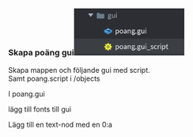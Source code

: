 ### Skapa poäng gui<img src="./media/skapa_poang_gui/media/image1.png" style="width:2.3239in;height:0.99479in" />

Skapa mappen och följande gui med script.  
Samt poang.script i /objects

I poang.gui

lägg till fonts till gui

Lägg till en text-nod med en 0:a
